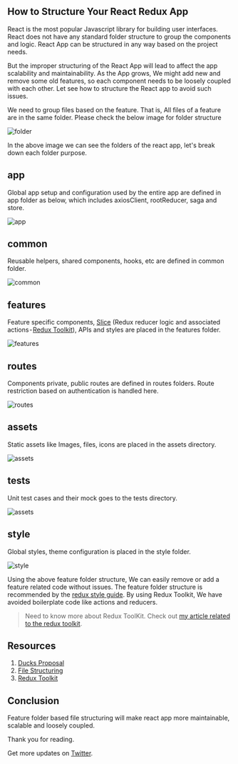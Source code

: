 ## How to Structure Your React Redux App

React is the most popular Javascript library for building user interfaces. React does not have any standard folder structure to group the components and logic. React App can be structured in any way based on the project needs. 

But the improper structuring of the React App will lead to affect the app scalability and maintainability. As the App grows, We might add new and remove some old features, so each component needs to be loosely coupled with each other. Let see how to structure the React app to avoid such issues.

We need to group files based on the feature. That is, All files of a feature are in the same folder. Please check the below image for folder structure

![folder](https://cdn.hashnode.com/res/hashnode/image/upload/v1634138309231/juQ4ipHgw.png)

In the above image we can see the folders of the react app, let's break down each folder purpose.

## app

Global app setup and configuration used by the entire app are defined in app folder as below, which includes axiosClient, rootReducer, saga and store.

![app](https://cdn.hashnode.com/res/hashnode/image/upload/v1634138344259/iDyjKjhDb.png)

## common

Reusable helpers, shared components, hooks, etc are defined in common folder.

![common](https://cdn.hashnode.com/res/hashnode/image/upload/v1634138364220/ljhL5LqRz.png)

## features

Feature specific components, [Slice](https://redux-toolkit.js.org/tutorials/quick-start#create-a-redux-state-slice) (Redux reducer logic and associated actions - [Redux Toolkit](https://redux-toolkit.js.org/)), APIs and styles are placed in the features folder.

![features](https://cdn.hashnode.com/res/hashnode/image/upload/v1634138387753/Qd3oClvTN.png)

## routes

Components private, public routes are defined in routes folders. Route restriction based on authentication is handled here.

![routes](https://cdn.hashnode.com/res/hashnode/image/upload/v1634138408334/u0Yb1bE3G.png)

## assets

Static assets like Images, files, icons are placed in the assets directory.

![assets](https://cdn.hashnode.com/res/hashnode/image/upload/v1634138433662/2qfseIH3E.png)

## tests

Unit test cases and their mock goes to the tests directory. 

![assets](https://cdn.hashnode.com/res/hashnode/image/upload/v1634138454245/RpGVw9etn.png)

## style

Global styles, theme configuration is placed in the style folder.

![style](https://cdn.hashnode.com/res/hashnode/image/upload/v1634138480453/yKMuT-271.png)

Using the above feature folder structure, We can easily remove or add a feature related code without issues. The feature folder structure is recommended by the [redux style guide](https://redux.js.org/style-guide/style-guide#structure-files-as-feature-folders-with-single-file-logic). By using Redux Toolkit, We have avoided boilerplate code like actions and reducers.

> Need to know more about Redux ToolKit. Check out [my article related to the redux toolkit](https://nilanth.hashnode.dev/redux-toolkit-the-standard-way-to-write-redux).

## Resources

1. [Ducks Proposal](https://github.com/erikras/ducks-modular-redux)
2. [File Structuring](https://reactjs.org/docs/faq-structure.html)
3. [Redux Toolkit](https://nilanth.hashnode.dev/redux-toolkit-the-standard-way-to-write-redux)

## Conclusion

Feature folder based file structuring will make react app more maintainable, scalable and loosely coupled.

Thank you for reading.

Get more updates on [Twitter](https://twitter.com/Nilanth).